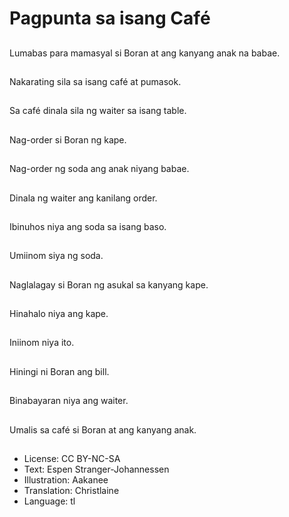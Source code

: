 # Pagpunta sa isang Café

##
Lumabas para mamasyal si Boran at ang kanyang anak na babae.

##
Nakarating sila sa isang café at pumasok.

##
Sa café dinala sila ng waiter sa isang table.

##
Nag-order si Boran ng kape.

##
Nag-order ng soda ang anak niyang babae.

##
Dinala ng waiter ang kanilang order.

##
Ibinuhos niya ang soda sa isang baso.

##
Umiinom siya ng soda.

##
Naglalagay si Boran ng asukal sa kanyang kape.

##
Hinahalo niya ang kape.

##
Iniinom niya ito.

##
Hiningi ni Boran ang bill.

##
Binabayaran niya ang waiter.

##
Umalis sa café si Boran at ang kanyang anak.

##
* License: CC BY-NC-SA
* Text: Espen Stranger-Johannessen
* Illustration: Aakanee
* Translation: Christlaine
* Language: tl
